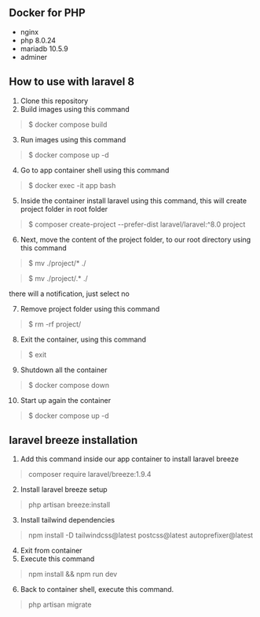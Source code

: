## Docker for PHP
* nginx
* php 8.0.24
* mariadb 10.5.9
* adminer

## How to use with laravel 8
1. Clone this repository
2. Build images using this command
> $ docker compose build
3. Run images using this command
> $ docker compose up -d
4. Go to app container shell using this command
> $ docker exec -it app bash
5. Inside the container install laravel using this command, this will create project folder in root folder
> $ composer create-project --prefer-dist laravel/laravel:^8.0 project
6. Next, move the content of the project folder, to our root directory using this command
> $ mv ./project/* ./

> $ mv ./project/.* ./

there will a notification, just select no

7. Remove project folder using this command 
> $ rm -rf project/
8. Exit the container, using this command
> $ exit
9. Shutdown all the container
> $ docker compose down
10. Start up again the container
> $ docker compose up -d

## laravel breeze installation
1. Add this command inside our app container to install laravel breeze
> composer require laravel/breeze:1.9.4
2. Install laravel breeze setup
> php artisan breeze:install
3. Install tailwind dependencies
> npm install -D tailwindcss@latest postcss@latest autoprefixer@latest
4. Exit from container
5. Execute this command
> npm install && npm run dev
6. Back to container shell, execute this command.
> php artisan migrate
